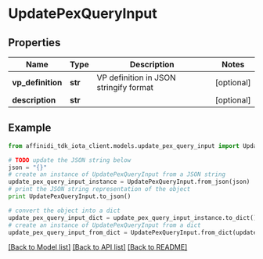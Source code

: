 # UpdatePexQueryInput

## Properties

| Name              | Type    | Description                            | Notes      |
| ----------------- | ------- | -------------------------------------- | ---------- |
| **vp_definition** | **str** | VP definition in JSON stringify format | [optional] |
| **description**   | **str** |                                        | [optional] |

## Example

```python
from affinidi_tdk_iota_client.models.update_pex_query_input import UpdatePexQueryInput

# TODO update the JSON string below
json = "{}"
# create an instance of UpdatePexQueryInput from a JSON string
update_pex_query_input_instance = UpdatePexQueryInput.from_json(json)
# print the JSON string representation of the object
print UpdatePexQueryInput.to_json()

# convert the object into a dict
update_pex_query_input_dict = update_pex_query_input_instance.to_dict()
# create an instance of UpdatePexQueryInput from a dict
update_pex_query_input_from_dict = UpdatePexQueryInput.from_dict(update_pex_query_input_dict)
```

[[Back to Model list]](../README.md#documentation-for-models) [[Back to API list]](../README.md#documentation-for-api-endpoints) [[Back to README]](../README.md)
